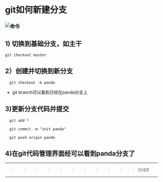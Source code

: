 <!--
 * @Author: your name
 * @Date: 2019-12-04 20:40:02
 * @LastEditTime: 2019-12-04 22:31:02
 * @LastEditors: Please set LastEditors
 * @Description: In User Settings Edit
 * @FilePath: \informal-essay\git-create-link\git如何新建分支.MD
 -->
# git如何新建分支

### ![命令](https://img.shields.io/badge/Brench-如何新建分支-green.svg  "如何新建分支便于本地git连接到远程github库")

##  1) 切换到基础分支，如主干

    git checkout master

##  2）创建并切换到新分支

      git checkout -b panda

*  git branch可以看到已经在panda分支上

##  3)更新分支代码并提交

      git add *

      git commit -m "init panda"

      git push origin panda

##  4)在git代码管理界面经可以看到panda分支了
-----

>>>>>>>>>>>OVER
-----------------------

